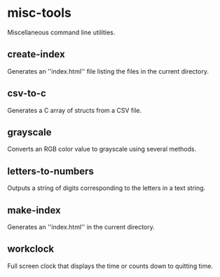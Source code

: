 misc-tools
==========

Miscellaneous command line utilities.

create-index
------------
Generates an ''index.html'' file listing the files in the current directory.

csv-to-c
--------
Generates a C array of structs from a CSV file.

grayscale
---------
Converts an RGB color value to grayscale using several methods.

letters-to-numbers
------------------
Outputs a string of digits corresponding to the letters in a text string.

make-index
----------
Generates an ''index.html'' in the current directory.

workclock
---------
Full screen clock that displays the time or counts down to quitting time.

